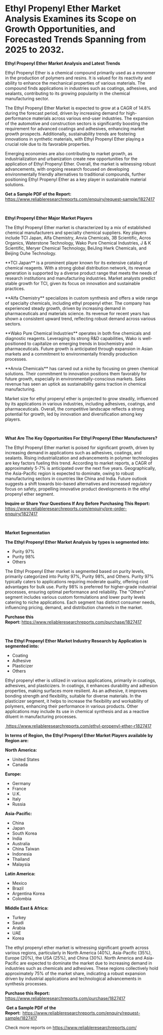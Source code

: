 <p><h1>Ethyl Propenyl Ether Market Analysis Examines its Scope on Growth Opportunities, and Forecasted Trends Spanning from 2025 to 2032.</h1></p><p><strong>Ethyl Propenyl Ether Market Analysis and Latest Trends</strong></p>
<p><p>Ethyl Propenyl Ether is a chemical compound primarily used as a monomer in the production of polymers and resins. It is valued for its reactivity and ability to enhance the mechanical properties of various materials. The compound finds applications in industries such as coatings, adhesives, and sealants, contributing to its growing popularity in the chemical manufacturing sector.</p><p>The Ethyl Propenyl Ether Market is expected to grow at a CAGR of 14.8% during the forecast period, driven by increasing demand for high-performance materials across various end-user industries. The expansion of the automotive and construction sectors is significantly boosting the requirement for advanced coatings and adhesives, enhancing market growth prospects. Additionally, sustainability trends are fostering innovations in synthetic materials, with Ethyl Propenyl Ether playing a crucial role due to its favorable properties.</p><p>Emerging economies are also contributing to market growth, as industrialization and urbanization create new opportunities for the application of Ethyl Propenyl Ether. Overall, the market is witnessing robust advancements, with ongoing research focused on developing environmentally friendly alternatives to traditional compounds, further positioning Ethyl Propenyl Ether as a key player in sustainable material solutions.</p></p>
<p><strong>Get a Sample PDF of the Report:&nbsp;</strong> <a href="https://www.reliableresearchreports.com/enquiry/request-sample/1827417?utm_campaign=3022&utm_medium=2&utm_source=Github&utm_content=ia&utm_term=02042025&utm_id=ethyl-propenyl-ether">https://www.reliableresearchreports.com/enquiry/request-sample/1827417</a></p>
<p>&nbsp;</p>
<p><strong>Ethyl Propenyl Ether Major Market Players</strong></p>
<p><p>The Ethyl Propenyl Ether market is characterized by a mix of established chemical manufacturers and specialty chemical suppliers. Key players include TCI Japan, Alfa Chemistry, Anvia Chemicals, 3B Scientific, Acros Organics, Waterstone Technology, Wako Pure Chemical Industries, J & K Scientific, Meryer Chemical Technology, BeiJing Hwrk Chemicals, and Beijing Ouhe Technology.</p><p>**TCI Japan** is a prominent player known for its extensive catalog of chemical reagents. With a strong global distribution network, its revenue generation is supported by a diverse product range that meets the needs of research institutions and manufacturing industries. Market analysts predict stable growth for TCI, given its focus on innovation and sustainable practices.</p><p>**Alfa Chemistry** specializes in custom synthesis and offers a wide range of specialty chemicals, including ethyl propenyl ether. The company has experienced steady growth, driven by increasing demand in pharmaceuticals and materials science. Its revenue for recent years has shown a consistent upward trend, reflecting robust demand across various sectors.</p><p>**Wako Pure Chemical Industries** operates in both fine chemicals and diagnostic reagents. Leveraging its strong R&D capabilities, Wako is well-positioned to capitalize on emerging trends in biochemistry and pharmaceuticals. Future growth is anticipated through expansion in Asian markets and a commitment to environmentally friendly production processes.</p><p>**Anvia Chemicals** has carved out a niche by focusing on green chemical solutions. Their commitment to innovation positions them favorably for future growth, especially in environmentally-conscious markets. Sales revenue has seen an uptick as sustainability gains traction in chemical manufacturing.</p><p>Market size for ethyl propenyl ether is projected to grow steadily, influenced by its applications in various industries, including adhesives, coatings, and pharmaceuticals. Overall, the competitive landscape reflects a strong potential for growth, led by innovation and diversification among key players.</p></p>
<p>&nbsp;</p>
<p><strong>What Are The Key Opportunities For Ethyl Propenyl Ether Manufacturers?</strong></p>
<p><p>The Ethyl Propenyl Ether market is poised for significant growth, driven by increasing demand in applications such as adhesives, coatings, and sealants. Rising industrialization and advancements in polymer technologies are key factors fueling this trend. According to market reports, a CAGR of approximately 5-7% is anticipated over the next five years. Geographically, the Asia-Pacific region is expected to dominate, owing to robust manufacturing sectors in countries like China and India. Future outlook suggests a shift towards bio-based alternatives and increased regulatory focus on safety, propelling innovative product developments in the ethyl propenyl ether segment.</p></p>
<p><strong>Inquire or Share Your Questions If Any Before Purchasing This Report:</strong> <a href="https://www.reliableresearchreports.com/enquiry/pre-order-enquiry/1827417?utm_campaign=3022&utm_medium=2&utm_source=Github&utm_content=ia&utm_term=02042025&utm_id=ethyl-propenyl-ether">https://www.reliableresearchreports.com/enquiry/pre-order-enquiry/1827417</a></p>
<p>&nbsp;</p>
<p><strong>Market Segmentation</strong></p>
<p><strong>The Ethyl Propenyl Ether Market Analysis by types is segmented into:</strong></p>
<p><ul><li>Purity 97%</li><li>Purity 98%</li><li>Others</li></ul></p>
<p><p>The Ethyl Propenyl Ether market is segmented based on purity levels, primarily categorized into Purity 97%, Purity 98%, and Others. Purity 97% typically caters to applications requiring moderate quality, offering cost advantages for bulk use. Purity 98% is preferred for higher-grade industrial processes, ensuring optimal performance and reliability. The "Others" segment includes various custom formulations and lower purity levels catering to niche applications. Each segment has distinct consumer needs, influencing pricing, demand, and distribution channels in the market.</p></p>
<p><strong>Purchase this Report:&nbsp;</strong><a href="https://www.reliableresearchreports.com/purchase/1827417?utm_campaign=3022&utm_medium=2&utm_source=Github&utm_content=ia&utm_term=02042025&utm_id=ethyl-propenyl-ether">https://www.reliableresearchreports.com/purchase/1827417</a></p>
<p>&nbsp;</p>
<p><strong>The Ethyl Propenyl Ether Market Industry Research by Application is segmented into:</strong></p>
<p><ul><li>Coating</li><li>Adhesive</li><li>Plasticizer</li><li>Others</li></ul></p>
<p><p>Ethyl propenyl ether is utilized in various applications, primarily in coatings, adhesives, and plasticizers. In coatings, it enhances durability and adhesion properties, making surfaces more resilient. As an adhesive, it improves bonding strength and flexibility, suitable for diverse materials. In the plasticizer segment, it helps to increase the flexibility and workability of polymers, enhancing their performance in various products. Other applications may include its use in chemical synthesis and as a reactive diluent in manufacturing processes.</p></p>
<p><a href="https://www.reliableresearchreports.com/ethyl-propenyl-ether-r1827417?utm_campaign=3022&utm_medium=2&utm_source=Github&utm_content=ia&utm_term=02042025&utm_id=ethyl-propenyl-ether">&nbsp;https://www.reliableresearchreports.com/ethyl-propenyl-ether-r1827417</a></p>
<p><strong>In terms of Region, the Ethyl Propenyl Ether Market Players available by Region are:</strong></p>
<p>
    <p> <strong> North America: </strong>
        <ul>
            <li>United States</li>
            <li>Canada</li>
        </ul>
        </p> 
    <p> <strong> Europe: </strong>
        <ul>
            <li>Germany</li>
            <li>France</li>
            <li>U.K.</li>
            <li>Italy</li>
            <li>Russia</li>
        </ul>
        </p> 
    <p> <strong> Asia-Pacific: </strong>
        <ul>
            <li>China</li>
            <li>Japan</li>
            <li>South Korea</li>
            <li>India</li>
            <li>Australia</li>
            <li>China Taiwan</li>
            <li>Indonesia</li>
            <li>Thailand</li>
            <li>Malaysia</li>
        </ul>
        </p> 
    <p> <strong> Latin America: </strong>
        <ul>
            <li>Mexico</li>
            <li>Brazil</li>
            <li>Argentina Korea</li>
            <li>Colombia</li>
        </ul>
        </p> 
    <p> <strong> Middle East & Africa: </strong>
        <ul>
            <li>Turkey</li>
            <li>Saudi</li>
            <li>Arabia</li>
            <li>UAE</li>
            <li>Korea</li>
        </ul>
    </p>
    </p>
<p><p>The ethyl propenyl ether market is witnessing significant growth across various regions, particularly in North America (40%), Asia-Pacific (35%), Europe (20%), the USA (25%), and China (30%). North America and Asia-Pacific are expected to dominate the market due to increasing demand in industries such as chemicals and adhesives. These regions collectively hold approximately 75% of the market share, indicating a robust expansion driven by industrial applications and technological advancements in synthesis processes.</p></p>
<p><strong>Purchase this Report: </strong><a href="https://www.reliableresearchreports.com/purchase/1827417?utm_campaign=3022&utm_medium=2&utm_source=Github&utm_content=ia&utm_term=02042025&utm_id=ethyl-propenyl-ether">https://www.reliableresearchreports.com/purchase/1827417</a></p>
<p>&nbsp;<strong>Get a Sample PDF of the Report:&nbsp;&nbsp;</strong><a href="https://www.reliableresearchreports.com/enquiry/request-sample/1827417?utm_campaign=3022&utm_medium=2&utm_source=Github&utm_content=ia&utm_term=02042025&utm_id=ethyl-propenyl-ether">https://www.reliableresearchreports.com/enquiry/request-sample/1827417</a></p>
<p><strong></strong></p>
<p>Check more reports on <a href="https://www.reliableresearchreports.com/?utm_campaign=3022&utm_medium=2&utm_source=Github&utm_content=ia&utm_term=02042025&utm_id=ethyl-propenyl-ether">https://www.reliableresearchreports.com/</a></p>
